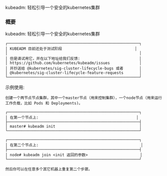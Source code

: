 
<!-- kubeadm: easily bootstrap a secure Kubernetes cluster -->

kubeadm: 轻松引导一个安全的kubernetes集群

<!-- ### Synopsis -->

### 概要

<!-- kubeadm: easily bootstrap a secure Kubernetes cluster. -->

kubeadm: 轻松引导一个安全的kubernetes集群
<!-- 
    ┌──────────────────────────────────────────────────────────┐
    │ KUBEADM IS CURRENTLY IN BETA                             │
    │                                                          │
    │ But please, try it out and give us feedback at:          │
    │ https://github.com/kubernetes/kubeadm/issues             │
    │ and at-mention @kubernetes/sig-cluster-lifecycle-bugs    │
    │ or @kubernetes/sig-cluster-lifecycle-feature-requests    │
    └──────────────────────────────────────────────────────────┘
 -->
    ┌──────────────────────────────────────────────────────────┐
    │ KUBEADM 目前还处于测试阶段                                │
    │                                                          │
    │ 但是请试用它，并在以下地址给我们反馈:                          │
    │ https://github.com/kubernetes/kubeadm/issues             │
    │ 并抄送给 @kubernetes/sig-cluster-lifecycle-bugs 或者       │
    │ @kubernetes/sig-cluster-lifecycle-feature-requests       │
    └──────────────────────────────────────────────────────────┘

<!-- Example usage: -->

示例使用:

<!--     Create a two-machine cluster with one master (which controls the cluster),
    and one node (where your workloads, like Pods and Deployments run). -->

    创建一个两节点节点集群，其中一个master节点（用来控制集群），一个node节点（用来运行工作负载，比如 Pods 和 Deployments)。
<!-- 
    ┌──────────────────────────────────────────────────────────┐
    │ On the first machine:                                    │
    ├──────────────────────────────────────────────────────────┤
    │ master# kubeadm init                                     │
    └──────────────────────────────────────────────────────────┘
 -->
    ┌──────────────────────────────────────────────────────────┐
    │ 在第一个节点上:                                           │
    ├──────────────────────────────────────────────────────────┤
    │ master# kubeadm init                                     │
    └──────────────────────────────────────────────────────────┘
<!-- 
    ┌──────────────────────────────────────────────────────────┐
    │ On the second machine:                                   │
    ├──────────────────────────────────────────────────────────┤
    │ node# kubeadm join <arguments-returned-from-init>        │
    └──────────────────────────────────────────────────────────┘
 -->
    ┌──────────────────────────────────────────────────────────┐
    │ 在第二个节点上:                                             │
    ├──────────────────────────────────────────────────────────┤
    │ node# kubeadm join <init 返回的参数>                       │
    └──────────────────────────────────────────────────────────┘

<!--     You can then repeat the second step on as many other machines as you like.
 -->
    然后你可以在任意多个其它机器上重复第二个步骤。
